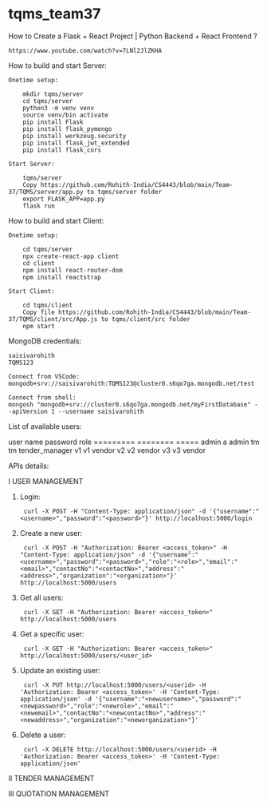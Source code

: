 # tqms_team37


How to Create a Flask + React Project | Python Backend + React Frontend ?

    https://www.youtube.com/watch?v=7LNl2JlZKHA


How to build and start Server:

    Onetime setup:
    
        mkdir tqms/server
        cd tqms/server
        python3 -m venv venv
        source venv/bin activate
        pip install Flask
        pip install flask_pymongo
        pip install werkzeug.security
        pip install flask_jwt_extended
        pip install flask_cors

    Start Server:

        tqms/server
        Copy https://github.com/Rohith-India/CS4443/blob/main/Team-37/TQMS/server/app.py to tqms/server folder
        export FLASK_APP=app.py
        flask run

How to build and start Client:

    Onetime setup:

        cd tqms/server
        npx create-react-app client
        cd client
        npm install react-router-dom
        npm install reactstrap

    Start Client:
    
        cd tqms/client
        Copy file https://github.com/Rohith-India/CS4443/blob/main/Team-37/TQMS/client/src/App.js to tqms/client/src folder
        npm start

MongoDB credentials:

    saisivarohith
    TQMS123

    Connect from VSCode:
    mongodb+srv://saisivarohith:TQMS123@cluster0.s6qo7ga.mongodb.net/test

    Connect from shell:
    mongosh "mongodb+srv://cluster0.s6qo7ga.mongodb.net/myFirstDatabase" --apiVersion 1 --username saisivarohith

List of available users:

user name        password           role
=========        ========           =====
admin            a                  admin
tm               tm                 tender_manager
v1               v1                 vendor
v2               v2                 vendor
v3               v3                 vendor


APIs details:

I USER MANAGEMENT

1. Login:

        curl -X POST -H "Content-Type: application/json" -d '{"username":"<username>","password":"<password>"}' http://localhost:5000/login

2. Create a new user:

        curl -X POST -H "Authorization: Bearer <access_token>" -H "Content-Type: application/json" -d '{"username":"<username>","password":"<password>","role":"<role>","email":"<email>","contactNo":"<contactNo>","address":"<address>","organization":"<organization>"}' http://localhost:5000/users


3. Get all users:

        curl -X GET -H "Authorization: Bearer <access_token>" http://localhost:5000/users

4. Get a specific user:

        curl -X GET -H "Authorization: Bearer <access_token>" http://localhost:5000/users/<user_id>

5. Update an existing user:

        curl -X PUT http://localhost:5000/users/<userid> -H 'Authorization: Bearer <access_token>' -H 'Content-Type: application/json' -d '{"username":"<newusername>","password":"<newpassword>","role":"<newrole>","email":"<newemail>","contactNo":"<newcontactNo>","address":"<newaddress>","organization":"<neworganization>"}'

6. Delete a user:

        curl -X DELETE http://localhost:5000/users/<userid> -H 'Authorization: Bearer <access_token>' -H 'Content-Type: application/json'


II TENDER MANAGEMENT



III QUOTATION MANAGEMENT
